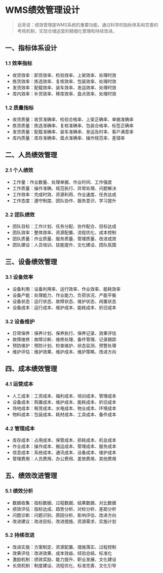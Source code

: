 # WMS绩效管理设计

> 远哥说：绩效管理是WMS系统的重要功能，通过科学的指标体系和完善的考核机制，实现仓储运营的精细化管理和持续改进。

## 一、指标体系设计

### 1.1 效率指标
- 收货效率：卸货效率、检验效率、上架效率、处理时效
- 拣货效率：拣选效率、复核效率、包装效率、处理时效
- 发货效率：配载效率、装车效率、发运效率、处理时效
- 库内效率：补货效率、移库效率、盘点效率、处理时效

### 1.2 质量指标
- 收货质量：收货准确率、检验合格率、上架正确率、单据准确率
- 拣货质量：拣选准确率、复核准确率、包装合格率、标签正确率
- 发货质量：配载准确率、装车准确率、发运及时率、客户满意率
- 库内质量：库存准确率、盘点准确率、操作规范率、差错率

## 二、人员绩效管理

### 2.1 个人绩效
- 工作量：作业数量、处理单据、作业时间、工作强度
- 工作质量：操作准确、规范执行、异常处理、问题解决
- 工作效率：完成时效、资源利用、作业速度、任务达成
- 工作态度：遵守制度、团队协作、服务意识、学习提升

### 2.2 团队绩效
- 团队目标：工作计划、任务分配、协作配合、目标达成
- 团队效率：整体效率、资源配置、流程优化、成本控制
- 团队质量：作业质量、服务质量、管理质量、改进成效
- 团队建设：人员培训、技能提升、文化建设、团队氛围

## 三、设备绩效管理

### 3.1 设备效率
- 设备利用：设备利用率、运行效率、作业效率、能耗效率
- 设备产能：处理能力、作业能力、负荷状况、产能平衡
- 设备状态：运行状态、故障状态、维护状态、闲置状态
- 设备成本：运行成本、维护成本、能耗成本、折旧成本

### 3.2 设备维护
- 日常保养：保养计划、保养执行、保养记录、效果评估
- 故障维修：故障诊断、维修处理、备件管理、记录跟踪
- 预防维护：预防计划、检查维护、状态监测、预警处理
- 维护评估：维护效果、维护成本、维护策略、改进方向

## 四、成本绩效管理

### 4.1 运营成本
- 人工成本：工资成本、福利成本、培训成本、管理成本
- 设备成本：购置成本、维护成本、能耗成本、折旧成本
- 场地成本：租赁成本、水电成本、物业成本、环境成本
- 物料成本：包装成本、耗材成本、工具成本、备件成本

### 4.2 管理成本
- 库存成本：占用成本、保管成本、损耗成本、机会成本
- 作业成本：操作成本、搬运成本、管理成本、服务成本
- 信息成本：系统成本、通讯成本、设备成本、维护成本
- 管理费用：人员费用、办公费用、差旅费用、其他费用

## 五、绩效改进管理

### 5.1 绩效分析
- 数据收集：指标数据、过程数据、结果数据、对比数据
- 绩效评估：指标达成、趋势分析、对标分析、差距分析
- 问题诊断：问题识别、原因分析、影响评估、改进方向
- 改进建议：改进目标、改进措施、资源需求、实施计划

### 5.2 持续改进
- 改进实施：方案制定、资源配置、措施落实、过程控制
- 效果评估：改进效果、成本效益、经验总结、标准化
- 激励机制：绩效奖励、能力提升、职业发展、文化建设
- 长效机制：制度建设、流程优化、标准完善、文化引导
